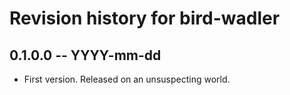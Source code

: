 # Revision history for bird-wadler

## 0.1.0.0 -- YYYY-mm-dd

* First version. Released on an unsuspecting world.

